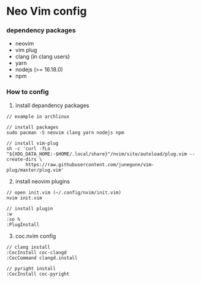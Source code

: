 # Neo Vim config

### dependency packages
- neovim
- vim plug
- clang (in clang users)
- yarn
- nodejs (>= 16.18.0)
- npm


### How to config

1. install depandency packages

```
// example in archlinux

// install packages
sudo pacman -S neovim clang yarn nodejs npm

// install vim-plug
sh -c 'curl -fLo "${XDG_DATA_HOME:-$HOME/.local/share}"/nvim/site/autoload/plug.vim --create-dirs \
       https://raw.githubusercontent.com/junegunn/vim-plug/master/plug.vim'

```

2. install neovim plugins

```
// open init.vim (~/.config/nvim/init.vim)
nvim init.vim

// install plugin
:w
:so %
:PlugInstall
```

3. coc.nvim config

```
// clang install
:CocInstall coc-clangd
:CocCommand clangd.install

// pyright install
:CocInstall coc-pyright

```
